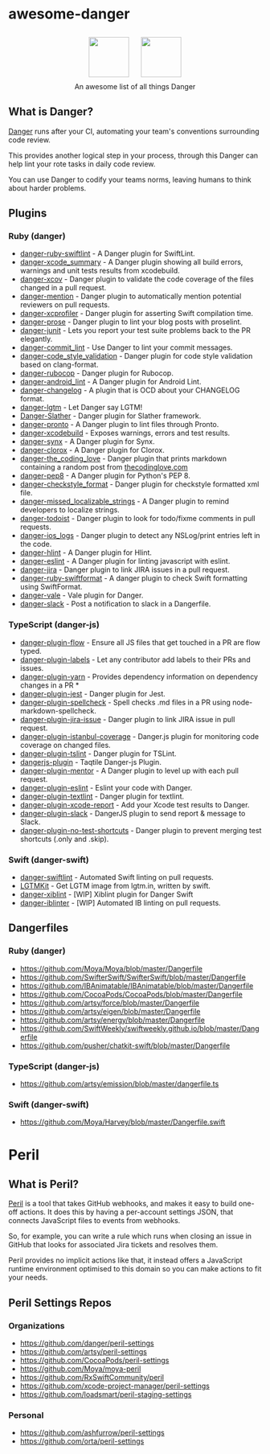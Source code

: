 # awesome-danger

<p align="center">
  <a href="https://danger.systems"><img src="http://danger.systems/images/js/danger-logo-hero-cachable@2x.png" height="80"  hspace="10px" vspace="10px"></a>
  <a href="https://github.com/danger/peril"><img src="http://danger.systems/images/js/peril-logo-hero-cachable@2x.png" height="80"  hspace="10px" vspace="10px"></a>
  </br>An awesome list of all things Danger
</p>


## What is Danger?

[Danger](https://github.com/danger/danger) runs after your CI, automating your team's conventions surrounding code review.

This provides another logical step in your process, through this Danger can help lint your rote tasks in daily code review.

You can use Danger to codify your teams norms, leaving humans to think about harder problems.

## Plugins

### Ruby (danger)
- [danger-ruby-swiftlint](https://github.com/ashfurrow/danger-ruby-swiftlint) - A Danger plugin for SwiftLint.
- [danger-xcode_summary](https://github.com/diogot/danger-xcode_summary) - A Danger plugin showing all build errors, warnings and unit tests results from xcodebuild.
- [danger-xcov](https://github.com/nakiostudio/danger-xcov) - Danger plugin to validate the code coverage of the files changed in a pull request.
- [danger-mention](https://github.com/danger/danger-mention) - Danger plugin to automatically mention potential reviewers on pull requests.
- [danger-xcprofiler](https://github.com/giginet/danger-xcprofiler) - Danger plugin for asserting Swift compilation time.
- [danger-prose](https://github.com/dbgrandi/danger-prose) - Danger plugin to lint your blog posts with proselint.
- [danger-junit](https://github.com/orta/danger-junit) - Lets you report your test suite problems back to the PR elegantly.
- [danger-commit_lint](https://github.com/jonallured/danger-commit_lint) - Use Danger to lint your commit messages.
- [danger-code_style_validation](https://github.com/flix-tech/danger-code_style_validation) - Danger plugin for code style validation based on clang-format.
- [danger-rubocop](https://github.com/ashfurrow/danger-rubocop) - Danger plugin for Rubocop.
- [danger-android_lint](https://github.com/loadsmart/danger-android_lint) - A Danger plugin for Android Lint.
- [danger-changelog](https://github.com/dblock/danger-changelog) - A plugin that is OCD about your CHANGELOG format.
- [danger-lgtm](https://github.com/leonhartX/danger-lgtm) - Let Danger say LGTM!
- [Danger-Slather](https://github.com/BrunoMazzo/Danger-Slather) - Danger plugin for Slather framework.
- [danger-pronto](https://github.com/RestlessThinker/danger-pronto) - A Danger plugin to lint files through Pronto.
- [danger-xcodebuild](https://github.com/valeriomazzeo/danger-xcodebuild) - Exposes warnings, errors and test results.
- [danger-synx](https://github.com/elpassion/danger-synx) - A Danger plugin for Synx.
- [danger-clorox](https://github.com/barbosa/danger-clorox) - A Danger plugin for Clorox.
- [danger-the_coding_love](https://github.com/valeriomazzeo/danger-the_coding_love) - Danger plugin that prints markdown containing a random post from [thecodinglove.com](http://thecodinglove.com)
- [danger-pep8](https://github.com/loadsmart/danger-pep8) - A Danger plugin for Python's PEP 8.
- [danger-checkstyle_format](https://github.com/noboru-i/danger-checkstyle_format) - Danger plugin for checkstyle formatted xml file. 
- [danger-missed_localizable_strings](https://github.com/Antondomashnev/danger-missed_localizable_strings) - A Danger plugin to remind developers to localize strings.
- [danger-todoist](https://github.com/hanneskaeufler/danger-todoist) - Danger plugin to look for todo/fixme comments in pull requests.
- [danger-ios_logs](https://github.com/PGSSoft/danger-ios_logs) - Danger plugin to detect any NSLog/print entries left in the code.
- [danger-hlint](https://github.com/blender/danger-hlint) - A Danger plugin for Hlint.
- [danger-eslint](https://github.com/leonhartX/danger-eslint) - A Danger plugin for linting javascript with eslint.
- [danger-jira](https://github.com/RestlessThinker/danger-jira) - Danger plugin to link JIRA issues in a pull request.
- [danger-ruby-swiftformat](https://github.com/garriguv/danger-ruby-swiftformat) - A danger plugin to check Swift formatting using SwiftFormat.
- [danger-vale](https://github.com/MatMoore/danger-vale) - Vale plugin for Danger.
- [danger-slack](https://github.com/duck8823/danger-slack) - Post a notification to slack in a Dangerfile.

### TypeScript (danger-js)
- [danger-plugin-flow](https://github.com/withspectrum/danger-plugin-flow) - Ensure all JS files that get touched in a PR are flow typed.
- [danger-plugin-labels](https://github.com/withspectrum/danger-plugin-labels) - Let any contributor add labels to their PRs and issues.
- [danger-plugin-yarn](https://github.com/orta/danger-plugin-yarn) - Provides dependency information on dependency changes in a PR *
- [danger-plugin-jest](https://github.com/macklinu/danger-plugin-jest) - Danger plugin for Jest.
- [danger-plugin-spellcheck](https://github.com/orta/danger-plugin-spellcheck) - Spell checks .md files in a PR using node-markdown-spellcheck.
- [danger-plugin-jira-issue](https://github.com/macklinu/danger-plugin-jira-issue) - Danger plugin to link JIRA issue in pull request.
- [danger-plugin-istanbul-coverage](https://github.com/darcy-rayner/danger-plugin-istanbul-coverage) - Danger.js plugin for monitoring code coverage on changed files.
- [danger-plugin-tslint](https://github.com/macklinu/danger-plugin-tslint) - Danger plugin for TSLint.
- [dangerjs-plugin](https://github.com/indigotech/dangerjs-plugin) - Taqtile Danger-js Plugin.
- [danger-plugin-mentor](https://github.com/hanneskaeufler/danger-plugin-mentor) - A Danger plugin to level up with each pull request.
- [danger-plugin-eslint](https://github.com/danpalmer/danger-plugin-eslint) - Eslint your code with Danger.
- [danger-plugin-textlint](https://github.com/okitan/danger-plugin-textlint) - Danger plugin for textlint.
- [danger-plugin-xcode-report](https://github.com/stevethomp/danger-plugin-xcode-report) - Add your Xcode test results to Danger.
- [danger-plugin-slack](https://github.com/julon/danger-plugin-slack) - DangerJS plugin to send report & message to Slack.
- [danger-plugin-no-test-shortcuts](https://github.com/macklinu/danger-plugin-no-test-shortcuts) - Danger plugin to prevent merging test shortcuts (.only and .skip).


### Swift (danger-swift)
- [danger-swiftlint](https://github.com/ashfurrow/danger-swiftlint) - Automated Swift linting on pull requests.
- [LGTMKit](https://github.com/d-date/LGTMKit) - Get LGTM image from lgtm.in, written by swift.
- [danger-xiblint](https://github.com/sunshinejr/danger-xiblint) - [WIP] Xiblint plugin for Danger Swift
- [danger-iblinter](https://github.com/IBDecodable/danger-iblinter) - [WIP] Automated IB linting on pull requests.

## Dangerfiles

### Ruby (danger)
- https://github.com/Moya/Moya/blob/master/Dangerfile
- https://github.com/SwifterSwift/SwifterSwift/blob/master/Dangerfile
- https://github.com/IBAnimatable/IBAnimatable/blob/master/Dangerfile
- https://github.com/CocoaPods/CocoaPods/blob/master/Dangerfile
- https://github.com/artsy/force/blob/master/Dangerfile
- https://github.com/artsy/eigen/blob/master/Dangerfile
- https://github.com/artsy/energy/blob/master/Dangerfile
- https://github.com/SwiftWeekly/swiftweekly.github.io/blob/master/Dangerfile
- https://github.com/pusher/chatkit-swift/blob/master/Dangerfile

### TypeScript (danger-js)
- https://github.com/artsy/emission/blob/master/dangerfile.ts

### Swift (danger-swift)
- https://github.com/Moya/Harvey/blob/master/Dangerfile.swift

# Peril

## What is Peril?

[Peril](https://github.com/danger/peril) is a tool that takes GitHub webhooks, and makes it easy to build one-off actions. It does this by having a per-account settings JSON, that connects JavaScript files to events from webhooks. 

So, for example, you can write a rule which runs when closing an issue in GitHub that looks for associated Jira tickets and resolves them. 

Peril provides no implicit actions like that, it instead offers a JavaScript runtime environment optimised to this domain so you can make actions to fit your needs.

## Peril Settings Repos

### Organizations
- https://github.com/danger/peril-settings
- https://github.com/artsy/peril-settings
- https://github.com/CocoaPods/peril-settings
- https://github.com/Moya/moya-peril
- https://github.com/RxSwiftCommunity/peril
- https://github.com/xcode-project-manager/peril-settings
- https://github.com/loadsmart/peril-staging-settings

### Personal
- https://github.com/ashfurrow/peril-settings
- https://github.com/orta/peril-settings
